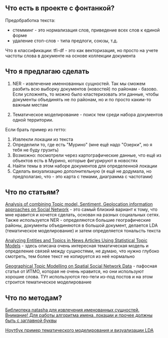 ## Что есть в проекте с фонтанкой?

Предобработка текста:

*    стемминг  - это нормализация слов, приведение всех слов к единой форме
*   удаление стоп-слов - типа предлоги, союзы, т.д.

Что в классификации:
tfi-df - это как векторизация, но просто на учете частоты слова в документе на основе коллекции документа


## Что я предлагаю сделать

1. NER - извлечение именнованных сущностей. Так мы сможем разбить всю выборку документов (новостей) по районам - базово. Если усложнять, то можно было кластеризовать эти данные, чтобы документы объединять не по районам, но и по просто каким-то важным местам 

2. Тематическое моделирование - поиск тем среди набора документов одной территории.

Если брать пример из гетто:
1. Извлекли локации из текста
2. Определили то, где есть "Мурино" (мне ещё надо "Озерки", но я тебя не буду грузить) 
4. Возможно: посмотрели через картографические данные, что ещё из объектов есть в Мурино, которые фигурируют в новостях
5. Найти темы в этом наборе документов для определенной локации
6. Сделать визуализацию дополнительную (я ещё не додумала, но предполагаю, что - это карта с темами, диаграмма с частотами) 

## Что по статьям? 
[Analysis of combining Topic model, Sentiment, Geolocation information
approaches on Social Network](http://alumni.media.mit.edu/~pernghwa/papers/IR_final.pdf) - это самый близкий вариант к тому, что мне нравится и хочется сделать, основан на разных социальных сетях. Также используется NER - определяются большие географические районы, документы объединяются в большой документ, делается LDA (тематическое моделирование) и затем определяется тональсть текста 

[Analyzing Entities and Topics in News Articles Using Statistical Topic Models](http://www.datalab.uci.edu/papers/isi06_SENT.pdf) - здесь описана очень интересная тематическая модель и определение связей между сущностями, не думаю, что нужно глубоко смотреть, тем более текст не копируется из неё нормально

[Geographical Topic Modelling on Spatial Social Network Data](https://reader.elsevier.com/reader/sd/pii/S1877050921020445?token=F3C17793A99859327141F1554B17C18DE8060034F5321DDDC4C857557786129DA1B162A13B0F0FA9A7FD5BCF6D7F38B1&originRegion=eu-west-1&originCreation=20221118123522) - пафосная статья от ИТМО, которая не очень нравится, но они используют хорошие слова. ТУт используются гео-теги из-под постов и на этом строится тематическое моделирование

## Что по методам?


[Библиотека natasha для извлечения именованных сущностей. Внимание! Для работы алгоритма имена, локации и прочее должны быть с заглавной буквы](https://github.com/natasha/natasha)

[Ноутбук пример тематического моделирования и визуализации LDA](https://nbviewer.org/github/bmabey/hacker_news_topic_modelling/blob/master/HN%20Topic%20Model%20Talk.ipynb)
